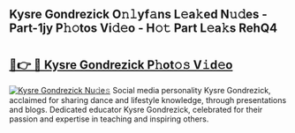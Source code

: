 ## Kysre Gondrezick O𝚗𝚕yf𝚊ns L𝚎a𝚔ed N𝚞𝚍es - Part-1jy P𝚑𝚘tos Vi𝚍𝚎o - H𝚘𝚝 Part L𝚎a𝚔s RehQ4

# <h2><a href="http://kf8qse.oniu.top/?m=Kysre+Gondrezick">🔗👉 🔴 Kysre Gondrezick P𝚑ot𝚘𝚜 V𝚒d𝚎o</a></h2>

[![Kysre Gondrezick Nu𝚍e𝚜](https://i.imgur.com/0qMVB7G.gif)](http://kf8qse.oniu.top/?m=Kysre+Gondrezick)
Social media personality Kysre Gondrezick, acclaimed for sharing dance and lifestyle knowledge, through presentations and blogs. Dedicated educator Kysre Gondrezick, celebrated for their passion and expertise in teaching and inspiring others.  
